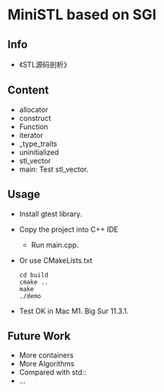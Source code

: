 # MiniSTL based on SGI
## Info 
- 《STL源码剖析》

## Content
- allocator
- construct
- Function
- iterator
- _type_traits
- uninitialized
- stl_vector
- main: Test stl_vector.

## Usage
- Install gtest library.
- Copy the project into C++ IDE
  - Run main.cpp.

- Or use CMakeLists.txt
  ```
  cd build
  cmake ..
  make
  ./demo
  ```
- Test OK in Mac M1. Big Sur 11.3.1. 
## Future Work
- More containers
- More Algorithms
- Compared with std::
- ...
